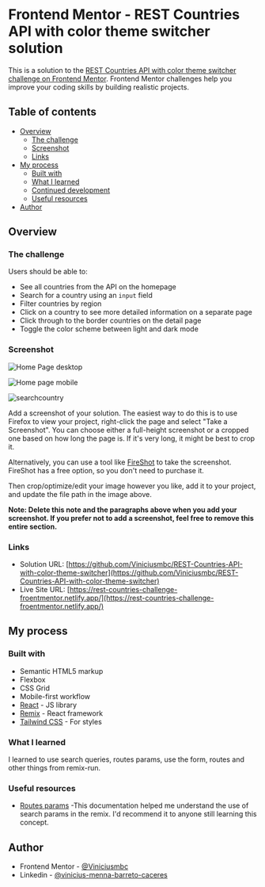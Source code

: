 # Frontend Mentor - REST Countries API with color theme switcher solution

This is a solution to the [REST Countries API with color theme switcher challenge on Frontend Mentor](https://www.frontendmentor.io/challenges/rest-countries-api-with-color-theme-switcher-5cacc469fec04111f7b848ca). Frontend Mentor challenges help you improve your coding skills by building realistic projects.

## Table of contents

- [Overview](#overview)
  - [The challenge](#the-challenge)
  - [Screenshot](#screenshot)
  - [Links](#links)
- [My process](#my-process)
  - [Built with](#built-with)
  - [What I learned](#what-i-learned)
  - [Continued development](#continued-development)
  - [Useful resources](#useful-resources)
- [Author](#author)

## Overview

### The challenge

Users should be able to:

- See all countries from the API on the homepage
- Search for a country using an `input` field
- Filter countries by region
- Click on a country to see more detailed information on a separate page
- Click through to the border countries on the detail page
- Toggle the color scheme between light and dark mode

### Screenshot

![Home Page desktop](https://github.com/Viniciusmbc/REST-Countries-API-with-color-theme-switcher/blob/main/screenshots/Screenshot%202022-09-17%20at%2016-16-44%20Rest-countries-challenge.png?raw=true)

![Home page mobile](https://github.com/Viniciusmbc/REST-Countries-API-with-color-theme-switcher/blob/main/screenshots/Screenshot%202022-09-17%20at%2016-15-16%20Rest-countries-challenge.png?raw=true)

![searchcountry](https://github.com/Viniciusmbc/REST-Countries-API-with-color-theme-switcher/blob/main/screenshots/Captura%20de%20tela%202022-09-17%20-%2016.16.04.png?raw=true)

Add a screenshot of your solution. The easiest way to do this is to use Firefox to view your project, right-click the page and select "Take a Screenshot". You can choose either a full-height screenshot or a cropped one based on how long the page is. If it's very long, it might be best to crop it.

Alternatively, you can use a tool like [FireShot](https://getfireshot.com/) to take the screenshot. FireShot has a free option, so you don't need to purchase it.

Then crop/optimize/edit your image however you like, add it to your project, and update the file path in the image above.

**Note: Delete this note and the paragraphs above when you add your screenshot. If you prefer not to add a screenshot, feel free to remove this entire section.**

### Links

- Solution URL: [https://github.com/Viniciusmbc/REST-Countries-API-with-color-theme-switcher](https://github.com/Viniciusmbc/REST-Countries-API-with-color-theme-switcher)
- Live Site URL: [https://rest-countries-challenge-froentmentor.netlify.app/](https://rest-countries-challenge-froentmentor.netlify.app/)

## My process

### Built with

- Semantic HTML5 markup
- Flexbox
- CSS Grid
- Mobile-first workflow
- [React](https://reactjs.org/) - JS library
- [Remix](https://remix.run/) - React framework
- [Tailwind CSS](https://tailwindcss.com/) - For styles

### What I learned

I learned to use search queries, routes params, use the form, routes and other things from remix-run.

### Useful resources

- [Routes params](https://remix.run/docs/en/v1/guides/data-loading) -This documentation helped me understand the use of search params in the remix. I'd recommend it to anyone still learning this concept.

## Author

- Frontend Mentor - [@Viniciusmbc](https://www.frontendmentor.io/profile/Viniciusmbc)
- Linkedin - [@vinicius-menna-barreto-caceres](www.linkedin.com/in/vinicius-menna-barreto-caceres)

